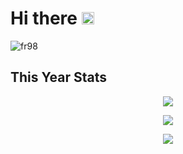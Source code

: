 # Hi there <img src="https://media.giphy.com/media/hvRJCLFzcasrR4ia7z/giphy.gif" width="20px" height="20px" />
<p align="left"> <img src="https://komarev.com/ghpvc/?username=fr98&label=Profile%20views&color=0e75b6&style=flat" alt="fr98" /> </p>

<p align="center">
</p>

## This Year Stats
<p align="center">
    <img src="https://github-profile-trophy.vercel.app/?username=fr98&rank=SSS,SS,S,AAA,AA,A,B,C,UNKNOWN,SECRET&column=8&theme=onedark&no-frame=true" />
</p>

<p align="center">
    <img src="https://github-readme-stats.vercel.app/api/top-langs/?username=fr98&langs_count=10&layout=compact&theme=dark" />
</p>

<p align="center">
    <img src="https://github-readme-stats.vercel.app/api?username=fr98&count_private=true&theme=dark&show_icons=true&include_all_commits=true" />
</p>

<!--
## Lifetime Stats
<p align="center">
    <img src="https://github-readme-streak-stats.herokuapp.com/?user=fr98&theme=dark" />
</p>

<p align="center">
    <img src="https://awesome-github-stats.azurewebsites.net/user-stats/fr98?cardType=level-alternate&theme=dark" />
</p>

**FR98/FR98** is a ✨ _special_ ✨ repository because its `README.md` (this file) appears on your GitHub profile.

Here are some ideas to get you started:

- 🔭 I’m currently working on ...
- 🌱 I’m currently learning ...
- 👯 I’m looking to collaborate on ...
- 🤔 I’m looking for help with ...
- 💬 Ask me about ...
- 📫 How to reach me: ...
- 😄 Pronouns: ...
- ⚡ Fun fact: ...
-->
